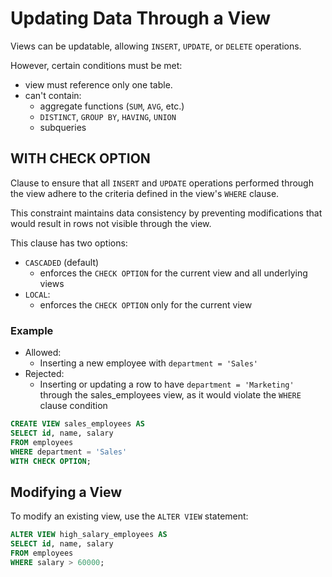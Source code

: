 # Updating Data Through a View

Views can be updatable, allowing `INSERT`, `UPDATE`, or `DELETE` operations.

However, certain conditions must be met:​

- view must reference only one table.
- can't contain:
  - aggregate functions (`SUM`, `AVG`, etc.)
  - `DISTINCT`, `GROUP BY`, `HAVING`, `UNION`
  - subqueries

## WITH CHECK OPTION

Clause to ensure that all `INSERT` and `UPDATE` operations performed through the view adhere to the criteria defined in the view's `WHERE` clause.

This constraint maintains data consistency by preventing modifications that would result in rows not visible through the view.

This clause has two options:

- `CASCADED` (default)
  - enforces the `CHECK OPTION` for the current view and all underlying views
- `LOCAL`:
  - enforces the `CHECK OPTION` only for the current view

### Example

- Allowed:
  - Inserting a new employee with `department = 'Sales'`
- Rejected:
  - Inserting or updating a row to have `department = 'Marketing'` through the sales_employees view, as it would violate the `WHERE` clause condition

```sql
CREATE VIEW sales_employees AS
SELECT id, name, salary
FROM employees
WHERE department = 'Sales'
WITH CHECK OPTION;
```

## Modifying a View

To modify an existing view, use the `ALTER VIEW` statement:​

```sql
ALTER VIEW high_salary_employees AS
SELECT id, name, salary
FROM employees
WHERE salary > 60000;
```
